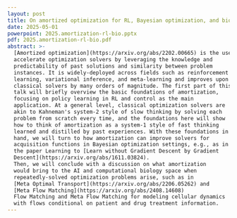 ```yaml
---
layout: post
title: On amortized optimization for RL, Bayesian optimization, and biology
date: 2025-05-01
powerpoint: 2025.amortization-rl-bio.pptx
pdf: 2025.amortization-rl-bio.pdf
abstract: >-
  [Amortized optimization](https://arxiv.org/abs/2202.00665) is the use of learning to augment and
  accelerate optimization solvers by leveraging the knowledge and
  predictability of past solutions and similarity between problem
  instances. It is widely-deployed across fields such as reinforcement
  learning, variational inference, and meta-learning and improves upon
  classical solvers by many orders of magnitude. The first part of this
  talk will briefly overview the basic foundations of amortization,
  focusing on policy learning in RL and control as the main
  application. At a general level, classical optimization solvers are
  akin to Kahneman's system-2 style of slow thinking by solving each
  problem from scratch every time, and the foundations here will show
  how to think of amortization as a system-1 style of fast thinking
  learned and distilled by past experiences. With these foundations in
  hand, we will turn to how amortization can improve solvers for
  acquisition functions in Bayesian optimization settings, e.g., as in
  the paper Learning to [Learn without Gradient Descent by Gradient
  Descent](https://arxiv.org/abs/1611.03824).
  Then, we will conclude with a discussion on what amortization
  would bring to the AI and computational biology space when
  repeatedly-solved optimization problems arise, such as in
  [Meta Optimal Transport](https://arxiv.org/abs/2206.05262) and
  [Meta Flow Matching](https://arxiv.org/abs/2408.14608)
  Flow Matching and Meta Flow Matching for modeling cellular dynamics
  with flows conditional on patient and drug treatment information.
---
```

